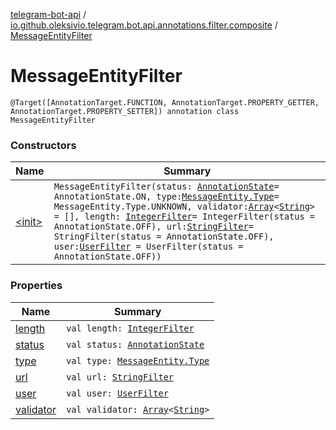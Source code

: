 [telegram-bot-api](../../index.md) / [io.github.oleksivio.telegram.bot.api.annotations.filter.composite](../index.md) / [MessageEntityFilter](./index.md)

# MessageEntityFilter

`@Target([AnnotationTarget.FUNCTION, AnnotationTarget.PROPERTY_GETTER, AnnotationTarget.PROPERTY_SETTER]) annotation class MessageEntityFilter`

### Constructors

| Name | Summary |
|---|---|
| [&lt;init&gt;](-init-.md) | `MessageEntityFilter(status: `[`AnnotationState`](../../io.github.oleksivio.telegram.bot.api.model.annotation/-annotation-state/index.md)` = AnnotationState.ON, type: `[`MessageEntity.Type`](../../io.github.oleksivio.telegram.bot.api.model.objects.std/-message-entity/-type/index.md)` = MessageEntity.Type.UNKNOWN, validator: `[`Array`](https://kotlinlang.org/api/latest/jvm/stdlib/kotlin/-array/index.html)`<`[`String`](https://kotlinlang.org/api/latest/jvm/stdlib/kotlin/-string/index.html)`> = [], length: `[`IntegerFilter`](../../io.github.oleksivio.telegram.bot.api.annotations.filter.primitive/-integer-filter/index.md)` = IntegerFilter(status = AnnotationState.OFF), url: `[`StringFilter`](../../io.github.oleksivio.telegram.bot.api.annotations.filter.primitive/-string-filter/index.md)` = StringFilter(status = AnnotationState.OFF), user: `[`UserFilter`](../-user-filter/index.md)` = UserFilter(status = AnnotationState.OFF))` |

### Properties

| Name | Summary |
|---|---|
| [length](length.md) | `val length: `[`IntegerFilter`](../../io.github.oleksivio.telegram.bot.api.annotations.filter.primitive/-integer-filter/index.md) |
| [status](status.md) | `val status: `[`AnnotationState`](../../io.github.oleksivio.telegram.bot.api.model.annotation/-annotation-state/index.md) |
| [type](type.md) | `val type: `[`MessageEntity.Type`](../../io.github.oleksivio.telegram.bot.api.model.objects.std/-message-entity/-type/index.md) |
| [url](url.md) | `val url: `[`StringFilter`](../../io.github.oleksivio.telegram.bot.api.annotations.filter.primitive/-string-filter/index.md) |
| [user](user.md) | `val user: `[`UserFilter`](../-user-filter/index.md) |
| [validator](validator.md) | `val validator: `[`Array`](https://kotlinlang.org/api/latest/jvm/stdlib/kotlin/-array/index.html)`<`[`String`](https://kotlinlang.org/api/latest/jvm/stdlib/kotlin/-string/index.html)`>` |
